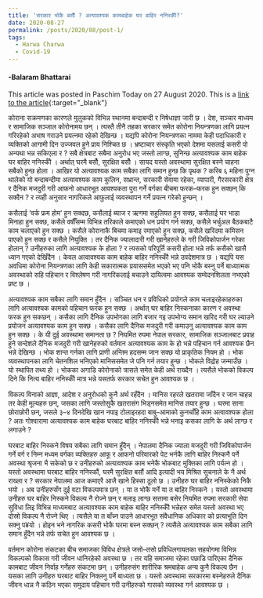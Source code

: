 ```yaml
---
title: 'सरकार भोकै बसौँ ? अत्यावश्यक कामबाहेक घर बाहिर ननिस्कौँ?'
date: 2020-08-27
permalink: /posts/2020/08/post-1/
tags:
  - Harwa Charwa
  - Covid-19
---
```

#### -Balaram Bhattarai
This article was posted in Paschim Today on 27 August 2020. This is a [link to the article](https://paschimtoday.com/news-details/21794/2020-08-27?fbclid=IwAR0Q8L9REXbjgJrJXgHvYlK_iKPRPwRMNlzCdNcoPcKHVGDun8k0FS6Jdu4){:target="_blank"}

कोराना सक्रमणका कारणले मुलुकको विभिन्न स्थानमा बन्दाबन्दी र निषेधाज्ञा जारी छ । देश, सञ्चार माध्यम र सामाजिक सञ्जाल कोरोनामय छन् । त्यस्तै तीनै तहका सरकार समेत कोरोना नियन्त्रणका लागि प्रयत्न गरिरहेको अभाष गराउने प्रयत्नमा रहेको देखिन्छ । यद्यपि कोरोना नियन्त्रणका नाममा केही पदाधिकारी र व्यक्तिको आगामी दिन उज्जवल हुने प्राय निश्चित छ । भ्रष्टाचार संस्कृति भएको देशमा यसलाई कसरी पो अन्यथा भन्न सकिएला र ? सबै क्षेत्रबाट सबैमा अनुरोध भए जस्तो लाग्छ, सुनिन्छ अत्यावश्यक काम बाहेक घर बाहिर ननिस्कौँ । अर्थात् घरमै बसौँ, सुरक्षित बसौँ । सायद यस्तो अवस्थामा सुरक्षित बस्ने चाहना सबैको हुन्छ होला । आखिर यो अत्यावश्यक काम सबैका लागि समान हुन्छ कि पृथक ? करिब ६ महिना पुग्न थालेको यो बन्दाबन्दीमा अत्यावश्यक काम कुलिन, सभ्रान्त, सरकारी सेवामा रहेका, व्यापारी, गैरसरकारी क्षेत्र र दैनिक मजदुरी गरी आफनो आधारभूत आवश्यकता पुरा गर्ने वर्गका बीचमा फरक–फरक हुन सक्छन् कि सक्दैन ? र त्यही अनुसार नागरिकले आफुलाई व्यवस्थापन गर्ने प्रयत्न गरेको हुन्छन् ।

कसैलाई ‘वर्क फ्रम होम’ हुन सक्दछ, कसैलाई ब्याज र ऋणमा सहुलियत हुन सक्छ, कसैलाई घर भाडा मिनाहा हुन सक्छ, कसैले वर्षौँसम्म विभिन्न तरिकाले कमाएको धन प्रयोग गर्न सक्छ, कसैले भर्चुअल बैठकबाटै काम चलाएको हुन सक्छ । कसैले कोरानाकै बिचमा कमाइ रमाएको हुन सक्छ, कसैले खरिदमा कमिसन पाएको हुन सक्छ र कसैले नियुक्ति । तर दैनिक ज्यालादारी गरी खानेहरुले के गरी जिविकोपार्जन गरेका होलान् ? उनीहरुका लागि अत्यावश्यक के होला ? र त्यसको परिपूर्ति कसरी होला भन्ने तर्फ कसैको खासै ध्यान गएको देखिँदैन । केवल अत्वावश्यक काम बाहेक बाहिर ननिस्कौँ भन्ने उपदेशमात्र छ । यद्यपि यस अवधिमा कोरोना नियन्त्रणका लागि केही सकारात्मक प्रयाससमेत भएको भए पनि भोकै बस्नु पर्ने बाध्यात्मक अवस्थाको सहि पहिचान र विश्लेषण गरी नागरिकलाई बचाउने दायित्वमा आवश्यक सम्वेदनशिलता नभएको प्रष्ट छ ।
  
अत्यावश्यक काम सबैका लागि समान हुँदैन । सञ्चित धन र प्रविधिको प्रयोगले काम चलाइरहेकाहरुका लागि अत्यावश्यक कामको पहिचान फरक हुन सक्छ । अर्थात् घर बाहिर निस्कनाका कारण र अवस्था फरक हुन सकछन् । कसैका लागि दैनिक उपभोगका  लागि बजार गइ उपभोग्य समान खरिद गरी घर ल्याउने प्रयोजन अत्यावश्यक काम हुन सक्छ । कसैका लागि दैनिक मजदुरी गरी कमाउनु अत्यावश्यक काम काम हुन सक्छ । के यी दुई अवस्थामा समानता छ ? नियमित रुपमा नेपाल सरकार, सामाजिक सञ्जालबाट प्रवाह हुने सन्देशले दैनिक मजदुरी गरी खानेहरुको वर्तमान अत्यावश्यक काम के हो भन्ने पहिचान गर्न आवश्यक छैन भन्ने देखिन्छ । भोक शान्त गर्नका लागि प्राणी अन्तिम हदसम्म जान सक्छ यो प्राकृतिक नियम हो । भोक व्यवस्थापनका लागि चेतनशिल भनिएको मानिससमेत जे पनि गर्न तयार हुन्छ । भोकले विद्रोह जन्माउँछ । यो स्थापित तथ्य हो । भोकका अगाडि कोरोनाको त्रासले समेत केही अर्थ राख्दैन । त्यसैले भोकको विकल्प दिने कि नित्य बाहिर ननिस्कौँ मात्र भन्ने यसतर्फ सरकार सचेत हुन आवश्यक छ ।
  
विकल्प विनाको आज्ञा, आदेश र अनुरोधको कुनै अर्थ रहँदैन । मानिस रहरले खतरामा जाँदैन र जान चाहन्न तर केही मूल्यहरु छन्, जसका लागि जस्तोसुकै खतरासंग भिड्नसमेत मानिस तयार हुन्छ । घरमा साना छोराछोरी छन्, जसले ३–४ दिनदेखि खान नपाइ टोलाइरहदा बाबु–आमाको कुनचाँहि काम अत्वावश्यक होला ? अतः गोश्वारामा अत्यावश्यक काम बाहेक घरबाट बाहिर ननिस्कौँ भन्ने भनाइ कसका लागि के अर्थ लाग्छ र लगाउने ?
  
घरबाट बाहिर निस्कने विषय सबैका लागि समान हुँदैन् । नेपालमा दैनिक ज्याला मजदुरी गरी जिविकोपार्जन गर्ने वर्ग र निम्न मध्यम वर्गका व्यक्तिहरु आफू र आफनो परिवारको पेट भर्नकै लागि बाहिर निस्कनै पर्ने अवस्था श्रृजना भै सकेको छ र उनीहरुको अत्यावश्यक काम भनेकै भोकबाट मुक्तिका लागि पर्यत्न हो । यस्तो अवस्थामा घरबाट बाहिर ननिस्कौं, घरमै सुरक्षित बसौं आदि इत्यादी भय मिश्रित सुचनाले के नै अर्थ राख्ला र ? सरकार नेपालमा आज कमाएरै आजै खाने हिस्सा ठूलो छ । उनीहरु घर बाहिर ननिस्केको निकै भयो । अब उनीहरुसँग दुई वटा विकल्पमात्र छन् । या त भोकै मर्ने या त बाहिर निस्कने । यस्तो अवस्थामा उनीहरु घर बाहिर निस्कने विकल्प नै रोज्ने छन् र मलाइ लाग्छ सत्तामा बसेर नियमित रुपमा सरकारी सेवा सुविधा लिइ विभिन्न माध्यमबाट अत्यावश्यक काम बाहेक बाहिर ननिस्कौँ भन्नेहरु समेत यस्तो अवस्था भए दोस्रो विकल्प नै रोज्ने थिए । त्यसैले या त बाँच्न पाउने आधारभूत संवैधानिक अधिकार को प्रत्याभूति  दिन सक्नु प¥यो । होइन भने नागरिक कसरी भोकै घरमा बस्न सक्छन् ? त्यसैले अत्यावश्यक काम सबैका लागि समान हुँदैन भन्ने तर्फ सचेत हुन आवश्यक छ ।

वर्तमान कोरोना संकटका बीच समाजका विविध क्षेत्रले जसो–तसो प्रविधिलगायतका सहयोगमा विभिन्न विकल्पको विकास गरी जीवन धानिरहेको अवस्था छ । तर यहि समाजमा रहेका पछाडि पारिएका दैनिक कामबाट जीवन निर्वाह गर्नेहरु संकटमा छन् । उनीहरुसंग शारीरिक श्रमबाहेक अन्य कुनै विकल्प छैन । यसका लागि उनीहरु घरबाट बाहिर निक्लनु पर्ने बाध्यता छ । यस्तो अवस्थामा सरकारमा बस्नेहरुले दैनिक जीवन धान्न नै कठिन भएका समुदाय पहिचान गरी उनीहरुको गासको व्यवस्था गर्न आवश्यक छ ।

